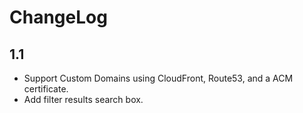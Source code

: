 # ChangeLog

## 1.1 ##
* Support Custom Domains using CloudFront, Route53, and a ACM certificate.
* Add filter results search box.